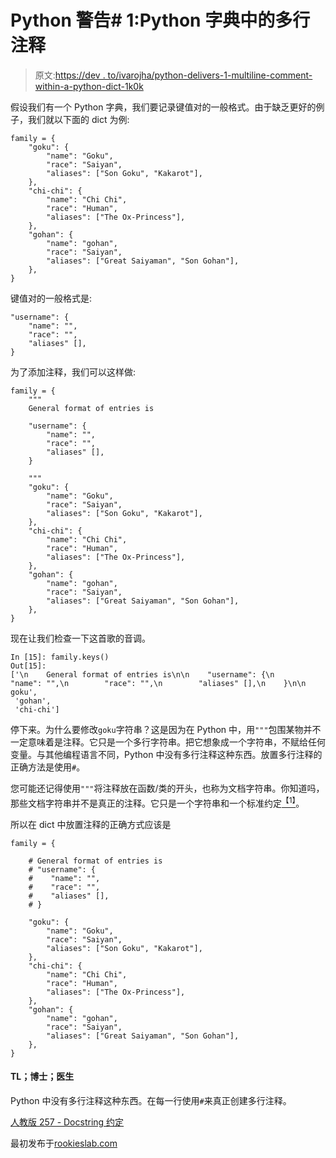 # Python 警告# 1:Python 字典中的多行注释

> 原文:[https://dev . to/ivarojha/python-delivers-1-multiline-comment-within-a-python-dict-1k0k](https://dev.to/ivarojha/python-caveats-1-multiline-comment-within-a-python-dict-1k0k)

假设我们有一个 Python 字典，我们要记录键值对的一般格式。由于缺乏更好的例子，我们就以下面的 dict 为例:

```
family = {
    "goku": {
        "name": "Goku",
        "race": "Saiyan",
        "aliases": ["Son Goku", "Kakarot"],
    },
    "chi-chi": {
        "name": "Chi Chi",
        "race": "Human",
        "aliases": ["The Ox-Princess"],
    },
    "gohan": {
        "name": "gohan",
        "race": "Saiyan",
        "aliases": ["Great Saiyaman", "Son Gohan"],
    },
} 
```

键值对的一般格式是:

```
"username": {
    "name": "",
    "race": "",
    "aliases" [],
} 
```

为了添加注释，我们可以这样做:

```
family = {
    """
    General format of entries is

    "username": {
        "name": "",
        "race": "",
        "aliases" [],
    }

    """
    "goku": {
        "name": "Goku",
        "race": "Saiyan",
        "aliases": ["Son Goku", "Kakarot"],
    },
    "chi-chi": {
        "name": "Chi Chi",
        "race": "Human",
        "aliases": ["The Ox-Princess"],
    },
    "gohan": {
        "name": "gohan",
        "race": "Saiyan",
        "aliases": ["Great Saiyaman", "Son Gohan"],
    },
} 
```

现在让我们检查一下这首歌的音调。

```
In [15]: family.keys()
Out[15]: 
['\n    General format of entries is\n\n    "username": {\n        "name": "",\n        "race": "",\n        "aliases" [],\n    }\n\n    goku',
 'gohan',
 'chi-chi'] 
```

停下来。为什么要修改`goku`字符串？这是因为在 Python 中，用`"""`包围某物并不一定意味着是注释。它只是一个多行字符串。把它想象成一个字符串，不赋给任何变量。与其他编程语言不同，Python 中没有多行注释这种东西。放置多行注释的正确方法是使用`#`。

您可能还记得使用`"""`将注释放在函数/类的开头，也称为文档字符串。你知道吗，那些文档字符串并不是真正的注释。它只是一个字符串和一个标准约定[<sup>【1】</sup>](#note2)。

所以在 dict 中放置注释的正确方式应该是

```
family = {

    # General format of entries is
    # "username": {
    #    "name": "",
    #    "race": "",
    #    "aliases" [],
    # }

    "goku": {
        "name": "Goku",
        "race": "Saiyan",
        "aliases": ["Son Goku", "Kakarot"],
    },
    "chi-chi": {
        "name": "Chi Chi",
        "race": "Human",
        "aliases": ["The Ox-Princess"],
    },
    "gohan": {
        "name": "gohan",
        "race": "Saiyan",
        "aliases": ["Great Saiyaman", "Son Gohan"],
    },
} 
```

#### TL；博士；医生

Python 中没有多行注释这种东西。在每一行使用`#`来真正创建多行注释。

[人教版 257 - Docstring 约定](https://www.python.org/dev/peps/pep-0257/)

最初发布于[rookieslab.com](https://www.rookieslab.com/posts/python-caveats-multiline-comment-inside-a-dict)